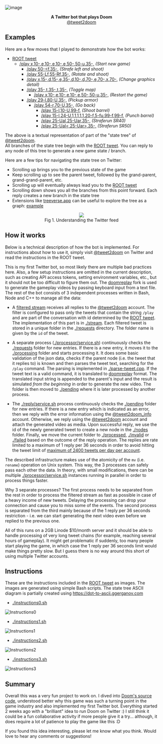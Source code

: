 ![image](https://user-images.githubusercontent.com/1991296/135762414-2c25424a-242b-42ed-85f8-9c02954b6250.png)

<p align="center">
  <b>A Twitter bot that plays Doom</b><br>
  <a href="https://twitter.com/tweet2doom">@tweet2doom</a>
</p>

## Examples

Here are a few moves that I played to demonstrate how the bot works:

- [ROOT tweet](https://t.co/YszpiKnXEE)
  - [/play x,10-,e,10-,e,10-,e,50-,50-u,35-,](https://t.co/xCGTkBM7AW) *(Start new game)*
    - [/play 50-<f,35-,](https://t.co/IN7WYRuNWS) *(Strafe left and shoot)*
    - [/play 55-Lf,55-Rf,35-,](https://t.co/d2UoxWC4b1) *(Rotate and shoot)*
    - [/play x,15-,d,15-,e,35-,d,10-,d,70-,e,70-,x,70-,](https://t.co/5DgReHUJ1q) *(Change graphics detail)*
    - [/play 35-,t,35-,t,35-,](https://t.co/sKlWjaGTfv) *(Toggle map)*
      - [/play x,10-,e,10-,e,10-,e,50-,50-u,35-,](https://t.co/AALvW58X4G) *(Restart the game)*
    - [/play 29-l,80-U,35-,](https://t.co/3289f7O6LG) *(Pickup armor)*
      - [/play 54-r,70-U,35-,](https://t.co/DYDdd45p5p) *(Go back)*
        - [/play 15-l,10-U,99-f,](https://t.co/RYQ62ARIs6) *(Shoot barrel)*
        - [/play 15-l,24-U,1,1,1,1,1,20-f,5-fu,99-f,99-f,](https://t.co/kQpwowFG0A) *(Punch barrel)*
        - [/play 25-Ual,25-Uar,35-,](https://t.co/gz1FPDhwQD) *(Straferun SR40)*
        - [/play 25-Ual<,25-Uar>,35-,](https://t.co/Js9vS07OeL) *(Straferun SR50)*

The above is a textual representation of part of the "state tree" of [@tweet2doom](https://twitter.com/tweet2doom).\
All branches of the state tree begin with the [ROOT tweet](https://t.co/YszpiKnXEE). You can reply to any node of this tree to generate a new game state / branch.

Here are a few tips for navigating the state tree on Twitter:
 - Scrolling up brings you to the previous state of the game
 - Keep scrolling up to see the parent tweet, followed by the grand-parent, grand-grand-parent, etc.
 - Scrolling up will eventually always lead you to the [ROOT tweet](https://t.co/YszpiKnXEE)
 - Scrolling down shows you all the branches from this point forward. Each reply creates a new branch in the state tree
 - Extensions like [treeverse.app](https://treeverse.app) can be useful to explore the tree as a graph: [example](https://i.imgur.com/YdmahlL.png)

<p align="center">
<img src="https://user-images.githubusercontent.com/1991296/135765815-2f043695-cceb-4d3e-88dd-74c75cd4132c.png"></img><br>
Fig 1. Understanding the Twitter feed
</p>

## How it works

Below is a technical description of how the bot is implemented. For instructions about how to use it, simply visit [@tweet2doom](https://t.co/YszpiKnXEE) on Twitter and read the instructions in the ROOT tweet.

This is my first Twitter bot, so most likely there are multiple bad practices here. Also, a few setup instructions are omitted in the current description, such as creating API access tokens, setting environment variables, etc., but it should not be too difficult to figure them out. The [doomreplay](https://github.com/ggerganov/doomreplay) fork is used to generate the gameplay videos by passing keyboard input from a text file. The rest of the bot consists of 3 independent processes written in Bash, Node and C++ to manage all the data:

- A [filtered stream](https://developer.twitter.com/en/docs/twitter-api/tweets/filtered-stream/introduction) receives all replies to the [@tweet2doom](https://twitter.com/tweet2doom) account. The filter is configured to pass only the tweets that contain the string `/play` and are part of the conversation with id determined by the [ROOT tweet](https://t.co/YszpiKnXEE). The implementation of this part is in [./stream](./stream). Each filtered tweet is stored in a unique folder in the [./requests](./requests) directory. The folder name is given by the `id` of the tweet.

- A separate process ([./processor/service.sh](./processor/service.sh)) continuously checks the [./requests](./requests) folder for new entries. If there is a new entry, it moves it to the [./processing](./processing) folder and starts processing it. It does some basic validation of the json data, checks if the parent node (i.e. the tweet that it replies to) is known and then parses the tweet text, searching for the `/play` command. The parsing is implemented in [./parse-tweet.cpp](./parse-tweet.cpp). If the tweet text is a valid command, it is translated to [doomreplay](https://github.com/ggerganov/doomreplay) format. The translated input string is appended to the parent's input and the result is simulated *from the beginning* in order to generate the new video. The folder is then moved to [./pending](./pending) where it is later processed by another process.

- The [./reply/service.sh](./reply/service.sh) process continuously checks the [./pending](./pending) folder for new entries. If there is a new entry which is indicated as an error, then we reply with the error information using the [@tweet2doom_info](https://twitter.com/tweet2doom_info) account. Otherwise, we reply using the [@tweet2doom](https://twitter.com/tweet2doom) account and attach the generated video as media. Upon successful reply, we use the id of the newly generated tweet to create a new node in the [./nodes](./nodes) folder. Finally, we move the current folder to [./processed](./processed), [./invalid](./invalid) or [./failed](./failed) based on the outcome of the reply operation. The replies are rate limited to a maximum of 1 reply per 36 seconds in order to avoid hitting the tweet limit of [maximum of 2400 tweets per day per account](https://help.twitter.com/en/rules-and-policies/twitter-limits).

The described infrastructure makes use of the atomicity of the `mv` (i.e. `rename`) operation on Unix system. This way, the 3 processes can safely pass each other the data. In theory, with small modifications, there can be multiple [./processor/service.sh](./processor/service.sh) instances running in parallel in order to process things faster.

Why 3 separate processes?
The first process needs to be separated from the rest in order to process the filtered stream as fast as possible in case of a heavy income of new tweets. Delaying the processing can drop your connection and cause you to miss some of the events. The second process is separated from the third mainly because of the 1 reply per 36 seconds restriction - i.e. we can start generating the next video even before we replied to the previous one.

All of this runs on a 2GB Linode $10/month server and it should be able to handle processing of very long tweet chains (for example, reaching several hours of gameplay). It might get problematic if suddenly, too many people start playing the game, in which case the 1 reply per 36 seconds limit would make things pretty slow. But I guess there is no way around this short of using multiple Twitter accounts.

## Instructions

These are the instructions included in the [ROOT tweet](https://t.co/YszpiKnXEE) as images.
The images are generated using simple Bash scripts. The state tree ASCII diagram is partially created using https://dot-to-ascii.ggerganov.com

- [./instructions0.sh](./instructions0.sh)

![Instructions0](./instructions0.png?raw=true "Instructions0")

- [./instructions1.sh](./instructions1.sh)

![Instructions1](./instructions1.png?raw=true "Instructions1")

- [./instructions2.sh](./instructions2.sh)

![Instructions2](./instructions2.png?raw=true "Instructions2")

- [./instructions3.sh](./instructions3.sh)

![Instructions3](./instructions3.png?raw=true "Instructions3")

## Summary

Overall this was a very fun project to work on. I dived into [Doom's source code](https://github.com/id-Software/DOOM), understood better why this game was such a turning point in the game industry and also implemented my first Twitter bot. Everything started 2 weeks ago with a "brilliant" idea to run Doom on Twitter :) I still think it could be a fun collaborative activity if more people give it a try... although, it does require a lot of patience to play the game like this :D

If you found this idea interesting, please let me know what you think. Would love to hear any comments or suggestions!
